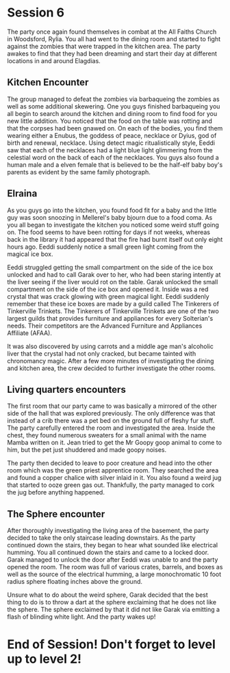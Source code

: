 # Session 6

The party once again found themselves in combat at the All Faiths Church in Woodsford, Rylia. You all had went to the dining room and started to fight against the zombies that were trapped in the kitchen area.
The party awakes to find that they had been dreaming and start their day at different locations in and around Elagdias.

## Kitchen Encounter

The group managed to defeat the zombies via barbaqueing the zombies as well as some additional skewering. One you guys finished barbaqueing you all begin to search around the kitchen and dining room to find food for you new little addition. You noticed that the food on the table was rotting and that the corpses had been gnawed on. On each of the bodies, you find them wearing either a Enubus, the goddess of peace, necklace or Dyius, god of birth and renewal, necklace. Using detect magic ritualistically style, Eeddi saw that each of the necklaces had a light blue light glimmering from the celestial word on the back of each of the necklaces. You guys also found a human male and a elven female that is believed to be the half-elf baby boy's parents as evident by the same family photograph.     
## Elraina ##

As you guys go into the kitchen, you found food fit for a baby and the little guy was soon snoozing in Mellerel's baby bjourn due to a food coma. As you all began to investigate the kitchen you noticed some weird stuff going on. The food seems to have been rotting for days if not weeks, whereas back in the library it had appeared that the fire had burnt itself out only eight hours ago. Eeddi suddenly notice a small green light coming from the magical ice box.

Eeddi struggled getting the small compartment on the side of the ice box unlocked and had to call Garak over to her, who had been staring intently at the liver seeing if the liver would rot on the table. Garak unlocked the small compartment on the side of the ice box and opened it. Inside was a red crystal that was crack glowing with green magical light. Eeddi suddenly remember that these ice boxes are made by a guild called The Tinkerers of Tinkerville Trinkets. The Tinkerers of Tinkerville Trinkets are one of the two largest guilds that provides furniture and appliances for every Solterian's needs. Their competitors are the Advanced Furniture and Appliances Affiliate (AFAA). 

It was also discovered by using carrots and a middle age man's alcoholic liver that the crystal had not only cracked, but became tainted with chronomancy magic. After a few more minutes of investigating the dining and kitchen area, the crew decided to further investigate the other rooms.

## Living quarters encounters

The first room that our party came to was basically a mirrored of the other side of the hall that was explored previously. The only difference was that instead of a crib there was a pet bed on the ground full of fleshy fur stuff. The party carefully entered the room and investigated the area. Inside the chest, they found numerous sweaters for a small animal with the name Mamba written on it. Jean tried to get the Mr Goopy goop animal to come to him, but the pet just shuddered and made goopy noises.

The party then decided to leave to poor creature and head into the other room which was the green priest apprentice room. They searched the area and found a copper chalice with silver inlaid in it. You also found a weird jug that started to ooze green gas out. Thankfully, the party managed to cork the jug before anything happened.

## The Sphere encounter

After thoroughly investigating the living area of the basement, the party decided to take the only staircase leading downstairs. As the party continued down the stairs, they began to hear what sounded like electrical humming. You all continued down the stairs and came to a locked door. Garak managed to unlock the door after Eeddi was unable to and the party opened the room. The room was full of various crates, barrels, and boxes as well as the source of the electrical humming, a large monochromatic 10 foot radius sphere floating inches above the ground.

Unsure what to do about the weird sphere, Garak decided that the best thing to do is to throw a dart at the sphere exclaiming that he does not like the sphere. The sphere exclaimed by that it did not like Garak via emitting a flash of blinding white light. And the party wakes up!

# End of Session! Don't forget to level up to level 2!   